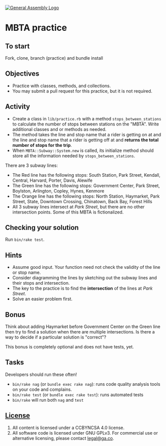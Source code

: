 [![General Assembly Logo](https://camo.githubusercontent.com/1a91b05b8f4d44b5bbfb83abac2b0996d8e26c92/687474703a2f2f692e696d6775722e636f6d2f6b6538555354712e706e67)](https://generalassemb.ly/education/web-development-immersive)

# MBTA practice

## To start

Fork, clone, branch (practice) and bundle install

## Objectives

-   Practice with classes, methods, and collections.
-   You may submit a pull request for this practice, but it is not required.

## Activity

-   Create a class in `lib/practice.rb` with a method `stops_between_stations`
to calculate the number of stops between stations on the "MBTA".
Write additional classes and or methods as needed.
-   The method takes the line and stop name that a rider is getting on at and
 the line and stop name that a rider is getting off at and **returns the total
  number of stops for the trip**.
-   When `MBTA::Subway::System.new` is called, its initialize method should
 store all the information needed by `stops_between_stations`.

There are 3 subway lines:

-   The Red line has the following stops: South Station, Park Street, Kendall,
 Central, Harvard, Porter, Davis, Alewife
-   The Green line has the following stops: Government Center, Park Street,
 Boylston, Arlington, Copley, Hynes, Kenmore
-   The Orange line has the following stops:  North Station, Haymarket,
Park Street, State, Downtown Crossing, Chinatown, Back Bay, Forest Hills
-   All 3 subway lines intersect at *Park Street*, but there are no other
 intersection points. Some of this MBTA is fictionalized.

## Checking your solution

Run `bin/rake test`.

## Hints

-   Assume good input.  Your function need not check the validity of the line or
 stop name.
-   Consider diagramming the lines by sketching out the subway lines and their
 stops and intersection.
-   The key to the practice is to find the **intersection** of the lines at
 *Park Street*.
-   Solve an easier problem first.

## Bonus

Think about adding Haymarket before Government Center on the Green line then try
 to find a solution when there are multiple intersections.
Is there a way to decide if a particular solution is "correct"?

This bonus is completely optional and does not have tests, yet.

## Tasks

Developers should run these often!

-   `bin/rake nag`  (or `bundle exec rake nag`):
    runs code quality analysis tools on your code and complains.
-   `bin/rake test` (or `bundle exec rake test`): runs automated tests
-   `bin/rake` will run both `nag` and `test`

## [License](LICENSE)

1.  All content is licensed under a CC­BY­NC­SA 4.0 license.
1.  All software code is licensed under GNU GPLv3. For commercial use or
    alternative licensing, please contact legal@ga.co.
